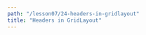 ```yaml
---
path: "/lesson07/24-headers-in-gridlayout"
title: "Headers in GridLayout"
---
```


<youtube id="vpUFeRT2O6g"></youtube>
